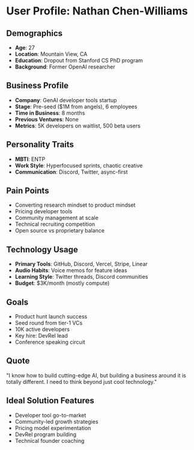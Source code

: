 # User Profile: Nathan Chen-Williams

## Demographics
- **Age**: 27
- **Location**: Mountain View, CA
- **Education**: Dropout from Stanford CS PhD program
- **Background**: Former OpenAI researcher

## Business Profile
- **Company**: GenAI developer tools startup
- **Stage**: Pre-seed ($1M from angels), 6 employees
- **Time in Business**: 8 months
- **Previous Ventures**: None
- **Metrics**: 5K developers on waitlist, 500 beta users

## Personality Traits
- **MBTI**: ENTP
- **Work Style**: Hyperfocused sprints, chaotic creative
- **Communication**: Discord, Twitter, async-first

## Pain Points
- Converting research mindset to product mindset
- Pricing developer tools
- Community management at scale
- Technical recruiting competition
- Open source vs proprietary balance

## Technology Usage
- **Primary Tools**: GitHub, Discord, Vercel, Stripe, Linear
- **Audio Habits**: Voice memos for feature ideas
- **Learning Style**: Twitter threads, Discord communities
- **Budget**: $3K/month (mostly compute)

## Goals
- Product hunt launch success
- Seed round from tier-1 VCs
- 10K active developers
- Key hire: DevRel lead
- Conference speaking circuit

## Quote
"I know how to build cutting-edge AI, but building a business around it is totally different. I need to think beyond just cool technology."

## Ideal Solution Features
- Developer tool go-to-market
- Community-led growth strategies
- Pricing model experimentation
- DevRel program building
- Technical founder coaching